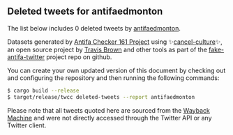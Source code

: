 ## Deleted tweets for antifaedmonton

The list below includes 0 deleted tweets by
[antifaedmonton](https://twitter.com/antifaedmonton).



Datasets generated by [Antifa Checker 161 Project](https://twitter.com/antifacheck161) using ✨[cancel-culture](https://github.com/travisbrown/cancel-culture)✨, an open source project by 
[Travis Brown](https://twitter.com/travisbrown) and other tools as part of the 
[fake-antifa-twitter](https://github.com/antifacheck161/fake-antifa-twitter) project repo on github.

You can create your own updated version of this document by checking out and configuring the
repository and then running the following commands:

```bash
$ cargo build --release
$ target/release/twcc deleted-tweets --report antifaedmonton
```

Please note that all tweets quoted here are sourced from the
[Wayback Machine](https://web.archive.org) and were not directly accessed through the Twitter API or
any Twitter client.


